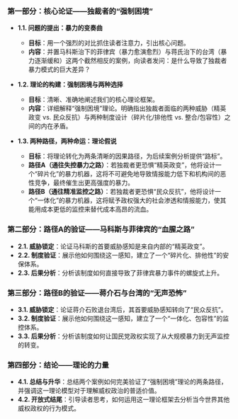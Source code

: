 ### 第一部分：核心论证——独裁者的“强制困境”

*   **1.1. 问题的提出：暴力的变奏曲**
    *   **目标**：用一个强烈的对比抓住读者注意力，引出核心问题。
    *   **内容**：并置马科斯治下的菲律宾（暴力愈演愈烈）与蒋氏治下的台湾（暴力逐渐缓和）这两个截然相反的案例，向读者发问：是什么导致了独裁者暴力模式的巨大差异？

*   **1.2. 理论的构建：强制困境与两种选择**
    *   **目标**：清晰、准确地阐述我们的核心理论框架。
    *   **内容**：详细解释“强制困境”理论。明确指出独裁者面临的两种威胁（精英政变 vs. 民众反抗）与两种制度设计（碎片化/排他性 vs. 整合/包容性）之间的内在矛盾。

*   **1.3. 两种路径，两种命运：理论假说**
    *   **目标**：将理论转化为两条清晰的因果路径，为后续案例分析提供“路标”。
    *   **路径A（通往失控暴力之路）**：若独裁者更恐惧“精英政变”，他将设计一个“碎片化”的暴力机器，这将不可避免地导致情报能力低下和机构间的恶性竞争，最终催生出更高强度的暴力。
    *   **路径B（通往精准监控之路）**：若独裁者更恐惧“民众反抗”，他将设计一个“一体化”的暴力机器，这将赋予政权强大的社会渗透和情报能力，使其能用成本更低的监控来替代成本高昂的流血。

### 第二部分：路径A的验证——马科斯与菲律宾的“血腥之路”

*   **2.1. 威胁锁定**：论证马科斯的首要威胁感知是来自内部的“精英政变”。
*   **2.2. 制度验证**：展示他如何围绕这一感知，建立了一个“碎片化、排他性”的安保体系。
*   **2.3. 后果分析**：分析该制度如何直接导致了菲律宾暴力事件的螺旋式上升。

### 第三部分：路径B的验证——蒋介石与台湾的“无声恐怖”

*   **3.1. 威胁锁定**：论证蒋介石败退台湾后，其首要威胁感知转向了“民众反抗”。
*   **3.2. 制度验证**：展示他如何围绕这一感知，建立了一个“一体化、包容性”的监控体系。
*   **3.3. 后果分析**：分析该制度如何让国民党政权实现了从大规模暴力到无声监控的转变。

### 第四部分：结论——理论的力量

*   **4.1. 总结与升华**：总结两个案例如何完美验证了“强制困境”理论的两条路径，并强调这一理论模型对于理解威权政治的普适价值。
*   **4.2. 开放式结尾**：引导读者思考，如何运用这一理论框架去分析当今世界其他威权政权的行为模式。